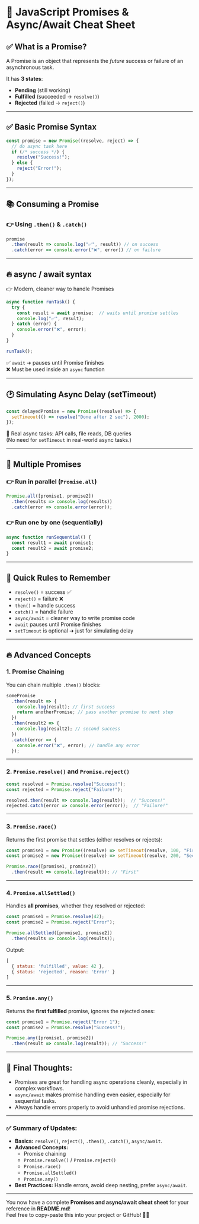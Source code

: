 # 🚀 JavaScript Promises & Async/Await Cheat Sheet

## ✅ What is a Promise?
A Promise is an object that represents the *future* success or failure of an asynchronous task.

It has **3 states**:
- **Pending** (still working)
- **Fulfilled** (succeeded → `resolve()`)
- **Rejected** (failed → `reject()`)

---

## ✅ Basic Promise Syntax

```javascript
const promise = new Promise((resolve, reject) => {
  // do async task here
  if (/* success */) {
    resolve("Success!");
  } else {
    reject("Error!");
  }
});
```

---

## 📚 Consuming a Promise

### 👉 Using `.then()` & `.catch()`

```javascript
promise
  .then(result => console.log("✅", result)) // on success
  .catch(error => console.error("❌", error)) // on failure
```

---

## 🔥 async / await syntax
👉 Modern, cleaner way to handle Promises

```javascript
async function runTask() {
  try {
    const result = await promise;  // waits until promise settles
    console.log("✅", result);
  } catch (error) {
    console.error("❌", error);
  }
}

runTask();
```

✅ `await` ➔ pauses until Promise finishes  
❌ Must be used inside an `async` function

---

## 🕑 Simulating Async Delay (setTimeout)

```javascript
const delayedPromise = new Promise((resolve) => {
  setTimeout(() => resolve("Done after 2 sec"), 2000);
});
```

📝 Real async tasks: API calls, file reads, DB queries  
(No need for `setTimeout` in real-world async tasks.)

---

## 🔄 Multiple Promises

### 👉 Run in parallel (`Promise.all`)

```javascript
Promise.all([promise1, promise2])
  .then(results => console.log(results))
  .catch(error => console.error(error));
```

### 👉 Run one by one (sequentially)

```javascript
async function runSequential() {
  const result1 = await promise1;
  const result2 = await promise2;
}
```

---

## 🏅 Quick Rules to Remember

- `resolve()` = success ✅
- `reject()` = failure ❌
- `then()` = handle success
- `catch()` = handle failure
- `async/await` = cleaner way to write promise code
- `await` pauses until Promise finishes
- `setTimeout` is optional ➔ just for simulating delay

---

## 🔥 Advanced Concepts

### 1. Promise Chaining

You can chain multiple `.then()` blocks:

```javascript
somePromise
  .then(result => {
    console.log(result); // first success
    return anotherPromise; // pass another promise to next step
  })
  .then(result2 => {
    console.log(result2); // second success
  })
  .catch(error => {
    console.error("❌", error); // handle any error
  });
```

---

### 2. `Promise.resolve()` and `Promise.reject()`

```javascript
const resolved = Promise.resolve("Success!");
const rejected = Promise.reject("Failure!");

resolved.then(result => console.log(result));  // "Success!"
rejected.catch(error => console.error(error));  // "Failure!"
```

---

### 3. `Promise.race()`

Returns the first promise that settles (either resolves or rejects):

```javascript
const promise1 = new Promise((resolve) => setTimeout(resolve, 100, "First"));
const promise2 = new Promise((resolve) => setTimeout(resolve, 200, "Second"));

Promise.race([promise1, promise2])
  .then(result => console.log(result)); // "First"
```

---

### 4. `Promise.allSettled()`

Handles **all promises**, whether they resolved or rejected:

```javascript
const promise1 = Promise.resolve(42);
const promise2 = Promise.reject("Error");

Promise.allSettled([promise1, promise2])
  .then(results => console.log(results));
```
Output:
```js
[
  { status: 'fulfilled', value: 42 },
  { status: 'rejected', reason: 'Error' }
]
```

---

### 5. `Promise.any()`

Returns the **first fulfilled** promise, ignores the rejected ones:

```javascript
const promise1 = Promise.reject("Error 1");
const promise2 = Promise.resolve("Success!");

Promise.any([promise1, promise2])
  .then(result => console.log(result)); // "Success!"
```

---

## 🌟 Final Thoughts:

- Promises are great for handling async operations cleanly, especially in complex workflows.
- `async/await` makes promise handling even easier, especially for sequential tasks.
- Always handle errors properly to avoid unhandled promise rejections.

---

### ✅ Summary of Updates:

- **Basics:** `resolve()`, `reject()`, `.then()`, `.catch()`, `async/await`.
- **Advanced Concepts:**
  - Promise chaining
  - `Promise.resolve()` / `Promise.reject()`
  - `Promise.race()`
  - `Promise.allSettled()`
  - `Promise.any()`
- **Best Practices:** Handle errors, avoid deep nesting, prefer `async/await`.

---

You now have a complete **Promises and async/await cheat sheet** for your reference in **README.md**!  
Feel free to copy-paste this into your project or GitHub! 📄🎉